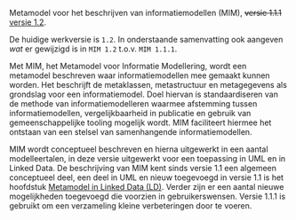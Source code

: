 Metamodel voor het beschrijven van informatiemodellen (MIM), <del>versie 1.1.1</del> <ins>versie 1.2</ins>.

<aside class="ednote" title="MIM-versienummer aanpassen in md-bestanden">
   De huidige werkversie is <code>1.2</code>. In onderstaande samenvatting ook aangeven <i>wat</i> er gewijzigd is in <code>MIM 1.2</code> t.o.v. <code>MIM 1.1.1</code>.
</aside>

Met MIM, het Metamodel voor Informatie Modellering, wordt een metamodel beschreven waar informatiemodellen mee gemaakt kunnen worden. Het beschrijft de metaklassen, metastructuur en metagegevens als grondslag voor een informatiemodel. Doel hiervan is standaardiseren van de methode van informatiemodelleren waarmee afstemming tussen informatiemodellen, vergelijkbaarheid in publicatie en gebruik van gemeenschappelijke tooling mogelijk wordt. MIM faciliteert hiermee het ontstaan van een stelsel van samenhangende informatiemodellen. 

MIM wordt conceptueel beschreven en hierna uitgewerkt in een aantal modelleertalen, in deze versie uitgewerkt voor een toepassing in UML en in Linked Data.
De beschrijving van MIM kent sinds versie 1.1 een algemeen conceptueel deel, een deel in UML en nieuw toegevoegd in versie 1.1 is het hoofdstuk [Metamodel in Linked Data (LD)](#metamodel-in-linked-data-ld). Verder zijn er een aantal nieuwe mogelijkheden toegevoegd die voorzien in gebruikerswensen. 
Versie 1.1.1 is gebruikt om een verzameling kleine verbeteringen door te voeren.